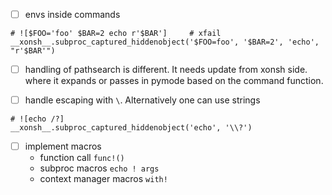 - [ ] envs inside commands

```text
# ![$FOO='foo' $BAR=2 echo r'$BAR']     # xfail
__xonsh__.subproc_captured_hiddenobject('$FOO=foo', '$BAR=2', 'echo', "r'$BAR'")
```

- [ ] handling of pathsearch is different.
  It needs update from xonsh side. where it expands or passes in pymode based on the command function.

- [ ] handle escaping with `\`. Alternatively one can use strings

```
# ![echo /?]
__xonsh__.subproc_captured_hiddenobject('echo', '\\?')
```

-[ ] implement macros
  - function call `func!()`
  - subproc macros `echo ! args`
  - context manager macros `with!`
